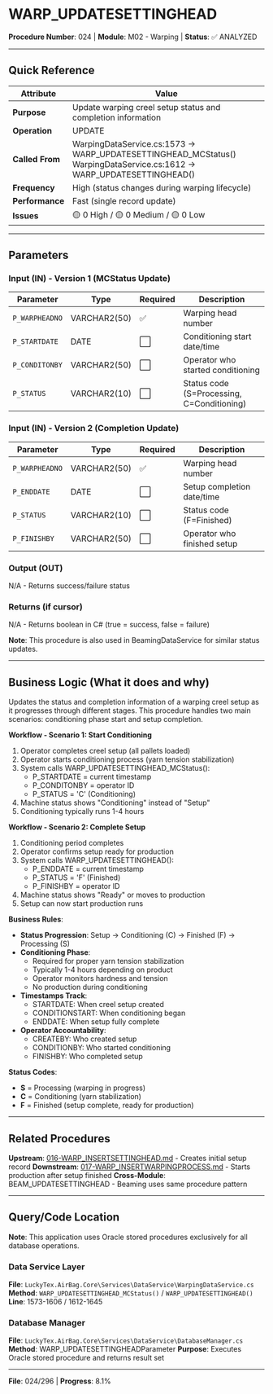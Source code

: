 # WARP_UPDATESETTINGHEAD

**Procedure Number**: 024 | **Module**: M02 - Warping | **Status**: ✅ ANALYZED

---

## Quick Reference

| Attribute | Value |
|-----------|-------|
| **Purpose** | Update warping creel setup status and completion information |
| **Operation** | UPDATE |
| **Called From** | WarpingDataService.cs:1573 → WARP_UPDATESETTINGHEAD_MCStatus()<br>WarpingDataService.cs:1612 → WARP_UPDATESETTINGHEAD() |
| **Frequency** | High (status changes during warping lifecycle) |
| **Performance** | Fast (single record update) |
| **Issues** | 🟡 0 High / 🟡 0 Medium / 🟡 0 Low |

---

## Parameters

### Input (IN) - Version 1 (MCStatus Update)

| Parameter | Type | Required | Description |
|-----------|------|----------|-------------|
| `P_WARPHEADNO` | VARCHAR2(50) | ✅ | Warping head number |
| `P_STARTDATE` | DATE | ⬜ | Conditioning start date/time |
| `P_CONDITONBY` | VARCHAR2(50) | ⬜ | Operator who started conditioning |
| `P_STATUS` | VARCHAR2(10) | ⬜ | Status code (S=Processing, C=Conditioning) |

### Input (IN) - Version 2 (Completion Update)

| Parameter | Type | Required | Description |
|-----------|------|----------|-------------|
| `P_WARPHEADNO` | VARCHAR2(50) | ✅ | Warping head number |
| `P_ENDDATE` | DATE | ⬜ | Setup completion date/time |
| `P_STATUS` | VARCHAR2(10) | ⬜ | Status code (F=Finished) |
| `P_FINISHBY` | VARCHAR2(50) | ⬜ | Operator who finished setup |

### Output (OUT)

N/A - Returns success/failure status

### Returns (if cursor)

N/A - Returns boolean in C# (true = success, false = failure)

**Note**: This procedure is also used in BeamingDataService for similar status updates.

---

## Business Logic (What it does and why)

Updates the status and completion information of a warping creel setup as it progresses through different stages. This procedure handles two main scenarios: conditioning phase start and setup completion.

**Workflow - Scenario 1: Start Conditioning**
1. Operator completes creel setup (all pallets loaded)
2. Operator starts conditioning process (yarn tension stabilization)
3. System calls WARP_UPDATESETTINGHEAD_MCStatus():
   - P_STARTDATE = current timestamp
   - P_CONDITONBY = operator ID
   - P_STATUS = 'C' (Conditioning)
4. Machine status shows "Conditioning" instead of "Setup"
5. Conditioning typically runs 1-4 hours

**Workflow - Scenario 2: Complete Setup**
1. Conditioning period completes
2. Operator confirms setup ready for production
3. System calls WARP_UPDATESETTINGHEAD():
   - P_ENDDATE = current timestamp
   - P_STATUS = 'F' (Finished)
   - P_FINISHBY = operator ID
4. Machine status shows "Ready" or moves to production
5. Setup can now start production runs

**Business Rules**:
- **Status Progression**: Setup → Conditioning (C) → Finished (F) → Processing (S)
- **Conditioning Phase**:
  - Required for proper yarn tension stabilization
  - Typically 1-4 hours depending on product
  - Operator monitors hardness and tension
  - No production during conditioning
- **Timestamps Track**:
  - STARTDATE: When creel setup created
  - CONDITIONSTART: When conditioning began
  - ENDDATE: When setup fully complete
- **Operator Accountability**:
  - CREATEBY: Who created setup
  - CONDITIONBY: Who started conditioning
  - FINISHBY: Who completed setup

**Status Codes**:
- **S** = Processing (warping in progress)
- **C** = Conditioning (yarn stabilization)
- **F** = Finished (setup complete, ready for production)

---

## Related Procedures

**Upstream**: [016-WARP_INSERTSETTINGHEAD.md](./016-WARP_INSERTSETTINGHEAD.md) - Creates initial setup record
**Downstream**: [017-WARP_INSERTWARPINGPROCESS.md](./017-WARP_INSERTWARPINGPROCESS.md) - Starts production after setup finished
**Cross-Module**: BEAM_UPDATESETTINGHEAD - Beaming uses same procedure pattern

---

## Query/Code Location

**Note**: This application uses Oracle stored procedures exclusively for all database operations.

### Data Service Layer
**File**: `LuckyTex.AirBag.Core\Services\DataService\WarpingDataService.cs`
**Method**: `WARP_UPDATESETTINGHEAD_MCStatus()` / `WARP_UPDATESETTINGHEAD()`
**Line**: 1573-1606 / 1612-1645

### Database Manager
**File**: `LuckyTex.AirBag.Core\Services\DataService\DatabaseManager.cs`
**Method**: WARP_UPDATESETTINGHEADParameter
**Purpose**: Executes Oracle stored procedure and returns result set

---

**File**: 024/296 | **Progress**: 8.1%
